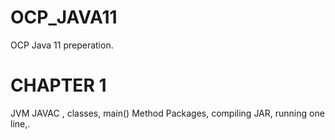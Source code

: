 # OCP_JAVA11
OCP Java 11 preperation.

# CHAPTER 1
JVM JAVAC , classes, main() Method
Packages, compiling JAR, running one line,. 


